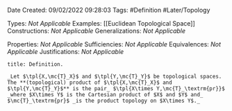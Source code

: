 <div class="topSpace"></div>

Date Created: 09/02/2022 09:28:03
Tags: #Definition #Later/Topology

Types: _Not Applicable_
Examples: [[Euclidean Topological Space]]
Constructions: _Not Applicable_
Generalizations: _Not Applicable_

Properties: _Not Applicable_
Sufficiencies: _Not Applicable_
Equivalences: _Not Applicable_
Justifications: _Not Applicable_

``` ad-Definition
title: Definition.

_Let $\tpl{X,\mc{T}_X}$ and $\tpl{Y,\mc{T}_Y}$ be topological spaces. The **(topological) product of $\tpl{X,\mc{T}_X}$ and $\tpl{Y,\mc{T}_Y}$** is the pair_ $\tpl{X\times Y,\mc{T}_\textrm{pr}}$ _where $X\times Y$ is the Cartesian product of $X$ and $Y$ and_ $\mc{T}_\textrm{pr}$ _is the product topology on $X\times Y$._

```
